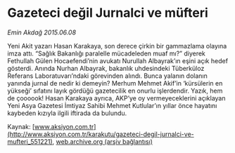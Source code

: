 # Gazeteci değil Jurnalci ve müfteri

*Emin Akdağ 2015.06.08*

<div class="pNewsDetailMainContent ctx_content" itemprop="articleBody">
 <p>
  Yeni Akit yazarı Hasan Karakaya, son derece çirkin bir gammazlama olayına imza attı. “Sağlık Bakanlığı paralelle mücadeleden muaf mı?” diyerek Fethullah Gülen Hocaefendi’nin avukatı Nurullah Albayrak’ın eşini açık hedef gösterdi. Anında Nurhan Albayrak, bakanlık uhdesindeki Tüberküloz Referans Laboratuvarı’ndaki görevinden alındı. Bunca yalanın dolanın yanında jurnal de nedir ki demeyin? Merhum Mehmet Akif’in ‘kürsülerin en yükseği’ sıfatını layık gördüğü gazetecilik en onurlu işlerdendir. Yazık, hem de çoooook! Hasan Karakaya ayrıca, AKP’ye oy vermeyeceklerini açıklayan Yeni Asya Gazetesi İmtiyaz Sahibi Mehmet Kutlular’ın yıllar önce hayatını kaybeden kızıyla ilgili iftirada da bulundu.
 </p>
</div>


Kaynak: [www.aksiyon.com.tr](http://www.aksiyon.com.tr/karakutu/gazeteci-degil-jurnalci-ve-mufteri_551221), [web.archive.org (arşiv bağlantısı)](http://web.archive.org/web/20151220001641/http://www.aksiyon.com.tr/karakutu/gazeteci-degil-jurnalci-ve-mufteri_551221)
